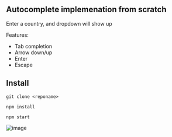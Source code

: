 ## Autocomplete implemenation from scratch
Enter a country, and dropdown will show up

Features:
- Tab completion
- Arrow down/up
- Enter
- Escape

## Install
`git clone <reponame>`

`npm install`

`npm start`

![image](https://github.com/BrandonCorey/autocomplete/assets/93304067/2be83e25-f908-4d87-bef8-d8b7d6e053ba)
